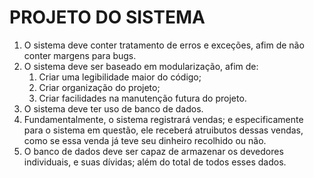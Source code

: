 # PROJETO DO SISTEMA

1. O sistema deve conter tratamento de erros e exceções, afim de não conter margens para bugs.
2. O sistema deve ser baseado em modularização, afim de:
    1. Criar uma legibilidade maior do código;
    2. Criar organização do projeto;
    3. Criar facilidades na manutenção futura do projeto.
3. O sistema deve ter uso de banco de dados.
4. Fundamentalmente, o sistema registrará vendas; e especificamente para o sistema em questão, ele receberá atruibutos dessas vendas, como se essa venda já teve seu dinheiro recolhido ou não.
5. O banco de dados deve ser capaz de armazenar os devedores individuais, e suas dívidas; além do total de todos esses dados.

